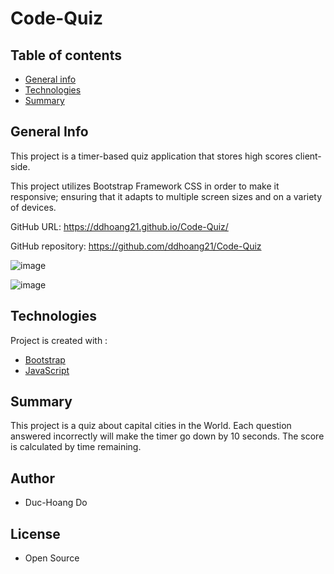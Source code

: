 # Code-Quiz

## Table of contents

- [General info](#general-info)
- [Technologies](#Technologies)
- [Summary](#Summary)

## General Info

This project is a timer-based quiz application that stores high scores client-side.

This project utilizes Bootstrap Framework CSS in order to make it responsive; ensuring that it adapts to multiple screen sizes and on a variety of devices.

GitHub URL: https://ddhoang21.github.io/Code-Quiz/

GitHub repository: https://github.com/ddhoang21/Code-Quiz

![image](https://user-images.githubusercontent.com/55167673/72951158-4d2aae00-3d42-11ea-8f5e-9ddaece56f8c.png)

![image](https://user-images.githubusercontent.com/55167673/72951150-4a2fbd80-3d42-11ea-96b3-b4a2a2a19350.png)

## Technologies

Project is created with :

- [Bootstrap](https://getbootstrap.com/)
- [JavaScript](https://www.javascript.com/)

## Summary

This project is a quiz about capital cities in the World. Each question answered incorrectly will make the timer go down by 10 seconds. 
The score is calculated by time remaining.

## Author

- Duc-Hoang Do

## License

- Open Source
